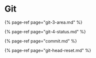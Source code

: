 # Git

{% page-ref page="git-3-area.md" %}

{% page-ref page="git-4-status.md" %}

{% page-ref page="commit.md" %}

{% page-ref page="git-head-reset.md" %}



